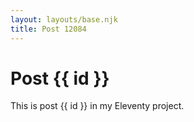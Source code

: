 ```yaml
---
layout: layouts/base.njk
title: Post 12084
---
```


# Post {{ id }}

This is post {{ id }} in my Eleventy project.
